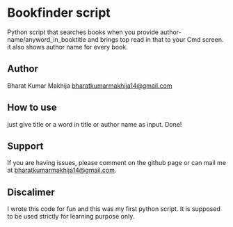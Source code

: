  Bookfinder script
=========================
Python script that searches books when you provide author-name/anyword_in_booktitle and brings top read in that to your Cmd screen.
it also shows author name for every book.


Author
------
Bharat Kumar Makhija <bharatkumarmakhija14@gmail.com>


How to use
------------
just give title or a word in title or author name as input. Done!

Support
-------
If you are having issues, please comment on the github page or can mail me at bharatkumarmakhija14@gmail.com.


Discalimer
----------
I wrote this code for fun and this was my first python script. It is supposed to be used strictly for
learning purpose only.